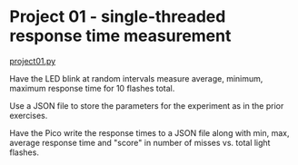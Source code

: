 # Project 01 - single-threaded response time measurement

[project01.py](./project01.py)

Have the LED blink at random intervals
measure average, minimum, maximum response time for 10 flashes total.

Use a JSON file to store the parameters for the experiment as in the prior exercises.

Have the Pico write the response times to a JSON file along with min, max, average response time and "score" in number of misses vs. total light flashes.
